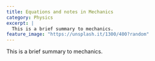 ```yaml
---
title: Equations and notes in Mechanics  
category: Physics  
excerpt: |    
  This is a brief summary to mechanics.   
feature_image: "https://unsplash.it/1300/400?random"  
---
```


This is a brief summary to mechanics.  

<!-- more -->

